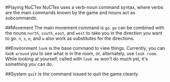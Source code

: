 #Playing NuCTex
NuCTex uses a verb-noun command syntax, where verbs are the main commands known
by the game and nouns act as subcommands.

##Movement
The main movement command is `go`. `go` can be combined with the nouns `north`,
`south`, `east`, and `west` to take you in the direction you want to go. `n`,
`s`, `e`, and `w` also work as substitutes for the directions.

##Environment
`look` is the base command to view things. Currently, you can look `around` you
to see what is in the room, or, alternately, use `look room`. While looking at
yourself, called with `look me` won't do much yet, it's something you can do.

##System
`quit` is the command issued to quit the game cleanly.
